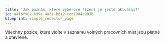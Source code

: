 ```yaml
---
title: 'Jak poznám, které výběrové řízení je ještě aktuální?'
id: a4f6f962-b99e-4a31-bd12-ccd1984a993b
blueprint: simple_redactor_page
---
```

<p>
	Všechny pozice, které vidíte v seznamu volných pracovních míst jsou platné a otevřené.
</p>